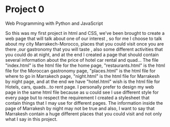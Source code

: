 # Project 0

Web Programming with Python and JavaScript


So this was my first project in html and CSS, we’ve been brought to create a web page that will talk about one of our interest ,
 so for me I choose to talk about my city Marrakech-Morocco, places that you could visit once you are there ,our gastronomy that you will taste ,
 also some different activities that you could do at night, and at the end I created a page that should contain
 several information about the price of hotel car rental and quad...
The file "index.html" is the html file for the home page, 
"restaurants.html" is the html file for the Moroccan gastronomy page, 
"places.html" is the html file for where to go in Marrakech page, 
"night.html" is the html file for Marrakesh by night page, and at the end we have 
"hotel.html" wish is the html file for Hotels, cars, quads…to rent page.
I personally prefer to design my web page in the same html file because as u could see I use different style for every page but to 
respect the requirement  I created a stylesheet that contain things that I may use for different pages.
The information inside the page of Marrakesh by night may not be true and also, I want to say that Marrakesh contain a huge 
different places that you could visit and not only what I say in this project.